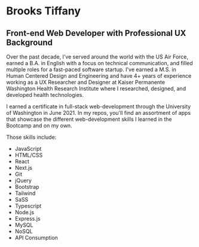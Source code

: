 # Brooks Tiffany
## Front-end Web Developer with Professional UX Background
Over the past decade, I’ve served around the world with the US Air Force, earned a B.A. in English with a focus on technical communication, and filled multiple roles for a fast-paced software startup. I've earned a M.S. in Human Centered Design and Engineering and have 4+ years of experience working as a UX Researcher and Designer at Kaiser Permanente Washington Health Research Institute where I researched, designed, and developed health technologies.

I earned a certificate in full-stack web-development through the University of Washington in June 2021. In my repos, you'll find an assortment of apps that showcase the different web-development skills I learned in the Bootcamp and on my own.

Those skills include:
- JavaScript
- HTML/CSS
- React
- Next.js
- Git
- jQuery
- Bootstrap
- Tailwind
- SaSS
- Typescript
- Node.js
- Express.js
- MySQL
- NoSQL
- API Consumption
